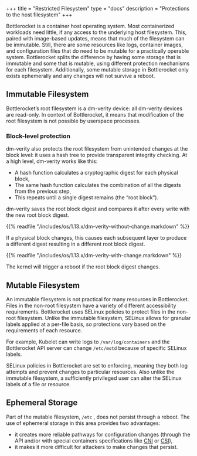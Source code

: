 +++
title = "Restricted Filesystem"
type = "docs"
description = "Protections to the host filesystem" 
+++

Bottlerocket is a container host operating system.
Most containerized workloads need little, if any access to the underlying host filesystem.
This, paired with image-based updates, means that much of the filesystem can be immutable.
Still, there are some resources like logs, container images, and configuration files that do need to be mutable for a practically operable system.
Bottlerocket splits the difference by having some storage that is immutable and some that is mutable, using different protection mechanisms for each filesystem.
Additionally, some mutable storage in Bottlerocket only exists ephemerally and any changes will not survive a reboot.


## Immutable Filesystem

Bottlerocket’s root filesystem is a dm-verity device: all dm-verity devices are read-only.
In context of Bottlerocket, it means that modification of the root filesystem is not possible by userspace processes.

### Block-level protection[](http://localhost:1313/en/os/1.13.x/concepts/restricted-filesystem/#block-level-protection)

dm-verity also protects the root filesystem from unintended changes at the block level: it uses a hash tree to provide transparent integrity checking.
At a high level, dm-verity works like this:

* A hash function calculates a cryptographic digest for each physical block,
* The same hash function calculates the combination of all the digests from the previous step,
* This repeats until a single digest remains (the “root block”).

dm-verity saves the root block digest and compares it after every write with the new root block digest.

{{% readfile "/includes/os/1.13.x/dm-verity-without-change.markdown" %}}

If a physical block changes, this causes each subsequent layer to produce a different digest resulting in a different root block digest.

{{% readfile "/includes/os/1.13.x/dm-verity-with-change.markdown" %}}

The kernel will trigger a reboot if the root block digest changes.

## Mutable Filesystem

An immutable filesystem is not practical for many resources in Bottlerocket.
Files in the non-root filesystem have a variety of different accessibility requirements.
Bottlerocket uses SELinux policies to protect files in the non-root filesystem.
Unlike the immutable filesystem, SELinux allows for granular labels applied at a per-file basis, so protections vary based on the requirements of each resource.

For example, Kubelet can write logs to  `/var/log/containers`  and the Bottlerocket API server can change `/etc/motd` because of specific SELinux labels.

SELinux policies in Bottlerocket are set to enforcing, meaning they both log attempts and prevent changes to particular resources.
Also unlike the immutable filesystem, a sufficiently privileged user can alter the SELinux labels of a file or resource.

## Ephemeral Storage

Part of the mutable filesystem, `/etc` , does not persist through a reboot.
The use of ephemeral storage in this area provides  two advantages: 

* it creates more reliable pathways for configuration changes (through the API and/or with special containers specifications like [CNI](https://github.com/containernetworking/cni) or [CSI](https://github.com/container-storage-interface/spec)), 
* it makes it more difficult for attackers to make changes that persist.
